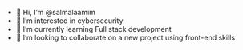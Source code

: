- 👋 Hi, I’m @salmalaamim
- 👀 I’m interested in cybersecurity
- 🌱 I’m currently learning Full stack development 
- 💞️ I’m looking to collaborate on a new project using front-end skills

<!---
salmalaamim/salmalaamim is a ✨ special ✨ repository because its `README.md` (this file) appears on your GitHub profile.
You can click the Preview link to take a look at your changes.
--->
